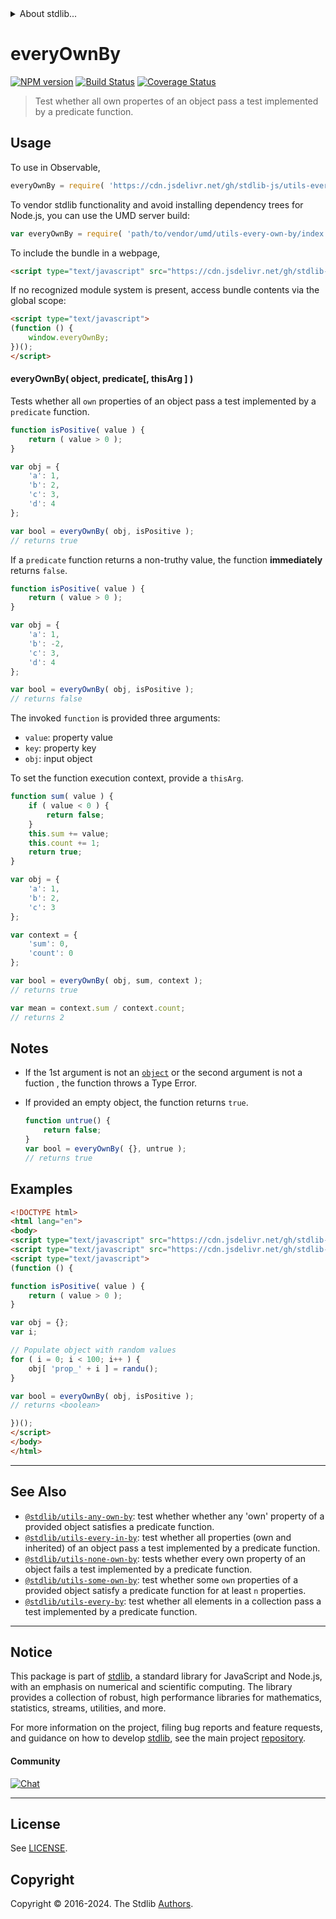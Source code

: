 <!--

@license Apache-2.0

Copyright (c) 2024 The Stdlib Authors.

Licensed under the Apache License, Version 2.0 (the "License");
you may not use this file except in compliance with the License.
You may obtain a copy of the License at

   http://www.apache.org/licenses/LICENSE-2.0

Unless required by applicable law or agreed to in writing, software
distributed under the License is distributed on an "AS IS" BASIS,
WITHOUT WARRANTIES OR CONDITIONS OF ANY KIND, either express or implied.
See the License for the specific language governing permissions and
limitations under the License.

-->


<details>
  <summary>
    About stdlib...
  </summary>
  <p>We believe in a future in which the web is a preferred environment for numerical computation. To help realize this future, we've built stdlib. stdlib is a standard library, with an emphasis on numerical and scientific computation, written in JavaScript (and C) for execution in browsers and in Node.js.</p>
  <p>The library is fully decomposable, being architected in such a way that you can swap out and mix and match APIs and functionality to cater to your exact preferences and use cases.</p>
  <p>When you use stdlib, you can be absolutely certain that you are using the most thorough, rigorous, well-written, studied, documented, tested, measured, and high-quality code out there.</p>
  <p>To join us in bringing numerical computing to the web, get started by checking us out on <a href="https://github.com/stdlib-js/stdlib">GitHub</a>, and please consider <a href="https://opencollective.com/stdlib">financially supporting stdlib</a>. We greatly appreciate your continued support!</p>
</details>

# everyOwnBy

[![NPM version][npm-image]][npm-url] [![Build Status][test-image]][test-url] [![Coverage Status][coverage-image]][coverage-url] <!-- [![dependencies][dependencies-image]][dependencies-url] -->

> Test whether all own propertes of an object pass a test implemented by a predicate function.

<!-- Section to include introductory text. Make sure to keep an empty line after the intro `section` element and another before the `/section` close. -->

<section class="intro">

</section>

<!-- /.intro -->

<!-- Package usage documentation. -->



<section class="usage">

## Usage

To use in Observable,

```javascript
everyOwnBy = require( 'https://cdn.jsdelivr.net/gh/stdlib-js/utils-every-own-by@umd/browser.js' )
```

To vendor stdlib functionality and avoid installing dependency trees for Node.js, you can use the UMD server build:

```javascript
var everyOwnBy = require( 'path/to/vendor/umd/utils-every-own-by/index.js' )
```

To include the bundle in a webpage,

```html
<script type="text/javascript" src="https://cdn.jsdelivr.net/gh/stdlib-js/utils-every-own-by@umd/browser.js"></script>
```

If no recognized module system is present, access bundle contents via the global scope:

```html
<script type="text/javascript">
(function () {
    window.everyOwnBy;
})();
</script>
```

#### everyOwnBy( object, predicate\[, thisArg ] )

Tests whether all `own` properties of an object pass a test implemented by a `predicate` function.

```javascript
function isPositive( value ) {
    return ( value > 0 );
}

var obj = {
    'a': 1,
    'b': 2,
    'c': 3,
    'd': 4
};

var bool = everyOwnBy( obj, isPositive );
// returns true
```

If a `predicate` function returns a non-truthy value, the function **immediately** returns `false`.

```javascript
function isPositive( value ) {
    return ( value > 0 );
}

var obj = {
    'a': 1,
    'b': -2,
    'c': 3,
    'd': 4
};

var bool = everyOwnBy( obj, isPositive );
// returns false
```

The invoked `function` is provided three arguments:

-   `value`: property value
-   `key`: property key
-   `obj`: input object

To set the function execution context, provide a `thisArg`.

```javascript
function sum( value ) {
    if ( value < 0 ) {
        return false;
    }
    this.sum += value;
    this.count += 1;
    return true;
}

var obj = {
    'a': 1,
    'b': 2,
    'c': 3
};

var context = {
    'sum': 0,
    'count': 0
};

var bool = everyOwnBy( obj, sum, context );
// returns true

var mean = context.sum / context.count;
// returns 2
```

</section>

<!-- /.usage -->

<!-- Package usage notes. Make sure to keep an empty line after the `section` element and another before the `/section` close. -->

<section class="notes">

## Notes

-   If the 1st argument is not an [`object`][mdn-object] or the second argument is not a fuction , the
    function throws a Type Error.

-   If provided an empty object, the function returns `true`.

    ```javascript
    function untrue() {
        return false;
    }
    var bool = everyOwnBy( {}, untrue );
    // returns true
    ```

</section>

<!-- /.notes -->

<!-- Package usage examples. -->

<section class="examples">

## Examples

<!-- eslint no-undef: "error" -->

```html
<!DOCTYPE html>
<html lang="en">
<body>
<script type="text/javascript" src="https://cdn.jsdelivr.net/gh/stdlib-js/random-base-randu@umd/browser.js"></script>
<script type="text/javascript" src="https://cdn.jsdelivr.net/gh/stdlib-js/utils-every-own-by@umd/browser.js"></script>
<script type="text/javascript">
(function () {

function isPositive( value ) {
    return ( value > 0 );
}

var obj = {};
var i;

// Populate object with random values
for ( i = 0; i < 100; i++ ) {
    obj[ 'prop_' + i ] = randu();
}

var bool = everyOwnBy( obj, isPositive );
// returns <boolean>

})();
</script>
</body>
</html>
```

</section>

<!-- /.examples -->

<!-- Section to include cited references. If references are included, add a horizontal rule *before* the section. Make sure to keep an empty line after the `section` element and another before the `/section` close. -->

<section class="references">

</section>

<!-- /.references -->

<!-- Section for related `stdlib` packages. Do not manually edit this section, as it is automatically populated. -->

<section class="related">

* * *

## See Also

-   <span class="package-name">[`@stdlib/utils-any-own-by`][@stdlib/utils/any-own-by]</span><span class="delimiter">: </span><span class="description">test whether whether any 'own' property of a provided object satisfies a predicate function.</span>
-   <span class="package-name">[`@stdlib/utils-every-in-by`][@stdlib/utils/every-in-by]</span><span class="delimiter">: </span><span class="description">test whether all properties (own and inherited) of an object pass a test implemented by a predicate function.</span>
-   <span class="package-name">[`@stdlib/utils-none-own-by`][@stdlib/utils/none-own-by]</span><span class="delimiter">: </span><span class="description">tests whether every own property of an object fails a test implemented by a predicate function.</span>
-   <span class="package-name">[`@stdlib/utils-some-own-by`][@stdlib/utils/some-own-by]</span><span class="delimiter">: </span><span class="description">test whether some `own` properties of a provided object satisfy a predicate function for at least `n` properties.</span>
-   <span class="package-name">[`@stdlib/utils-every-by`][@stdlib/utils/every-by]</span><span class="delimiter">: </span><span class="description">test whether all elements in a collection pass a test implemented by a predicate function.</span>

</section>

<!-- /.related -->

<!-- Section for all links. Make sure to keep an empty line after the `section` element and another before the `/section` close. -->


<section class="main-repo" >

* * *

## Notice

This package is part of [stdlib][stdlib], a standard library for JavaScript and Node.js, with an emphasis on numerical and scientific computing. The library provides a collection of robust, high performance libraries for mathematics, statistics, streams, utilities, and more.

For more information on the project, filing bug reports and feature requests, and guidance on how to develop [stdlib][stdlib], see the main project [repository][stdlib].

#### Community

[![Chat][chat-image]][chat-url]

---

## License

See [LICENSE][stdlib-license].


## Copyright

Copyright &copy; 2016-2024. The Stdlib [Authors][stdlib-authors].

</section>

<!-- /.stdlib -->

<!-- Section for all links. Make sure to keep an empty line after the `section` element and another before the `/section` close. -->

<section class="links">

[npm-image]: http://img.shields.io/npm/v/@stdlib/utils-every-own-by.svg
[npm-url]: https://npmjs.org/package/@stdlib/utils-every-own-by

[test-image]: https://github.com/stdlib-js/utils-every-own-by/actions/workflows/test.yml/badge.svg?branch=v0.1.1
[test-url]: https://github.com/stdlib-js/utils-every-own-by/actions/workflows/test.yml?query=branch:v0.1.1

[coverage-image]: https://img.shields.io/codecov/c/github/stdlib-js/utils-every-own-by/main.svg
[coverage-url]: https://codecov.io/github/stdlib-js/utils-every-own-by?branch=main

<!--

[dependencies-image]: https://img.shields.io/david/stdlib-js/utils-every-own-by.svg
[dependencies-url]: https://david-dm.org/stdlib-js/utils-every-own-by/main

-->

[chat-image]: https://img.shields.io/gitter/room/stdlib-js/stdlib.svg
[chat-url]: https://app.gitter.im/#/room/#stdlib-js_stdlib:gitter.im

[stdlib]: https://github.com/stdlib-js/stdlib

[stdlib-authors]: https://github.com/stdlib-js/stdlib/graphs/contributors

[umd]: https://github.com/umdjs/umd
[es-module]: https://developer.mozilla.org/en-US/docs/Web/JavaScript/Guide/Modules

[deno-url]: https://github.com/stdlib-js/utils-every-own-by/tree/deno
[deno-readme]: https://github.com/stdlib-js/utils-every-own-by/blob/deno/README.md
[umd-url]: https://github.com/stdlib-js/utils-every-own-by/tree/umd
[umd-readme]: https://github.com/stdlib-js/utils-every-own-by/blob/umd/README.md
[esm-url]: https://github.com/stdlib-js/utils-every-own-by/tree/esm
[esm-readme]: https://github.com/stdlib-js/utils-every-own-by/blob/esm/README.md
[branches-url]: https://github.com/stdlib-js/utils-every-own-by/blob/main/branches.md

[stdlib-license]: https://raw.githubusercontent.com/stdlib-js/utils-every-own-by/main/LICENSE

[mdn-object]: https://developer.mozilla.org/en-US/docs/Web/JavaScript/Reference/Global_Objects/Object

<!-- <related-links> -->

[@stdlib/utils/any-own-by]: https://github.com/stdlib-js/utils-any-own-by/tree/umd

[@stdlib/utils/every-in-by]: https://github.com/stdlib-js/utils-every-in-by/tree/umd

[@stdlib/utils/none-own-by]: https://github.com/stdlib-js/utils-none-own-by/tree/umd

[@stdlib/utils/some-own-by]: https://github.com/stdlib-js/utils-some-own-by/tree/umd

[@stdlib/utils/every-by]: https://github.com/stdlib-js/utils-every-by/tree/umd

<!-- </related-links> -->

</section>

<!-- /.links -->
